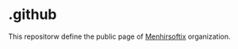 # .github

This repositorw define the public page of [Menhirsoftix](https://github.com/menhirsoftix) organization.

